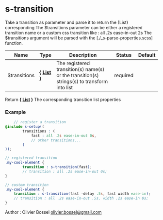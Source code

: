 # s-transition

Take a transition as parameter and parse it to return the {List} corresponding
The $transitions parameter can be either a registered transition name or a custom css transition like : all .2s ease-in-out 2s
The $transitions argument will be parsed with the [./_s-parse-properties.scss] function.



Name  |  Type  |  Description  |  Status  |  Default
------------  |  ------------  |  ------------  |  ------------  |  ------------
$transitions  |  **{ [List](http://www.sass-lang.com/documentation/file.SASS_REFERENCE.html#lists) }**  |  The registered transition(s) name(s) or the transition(s) strings(s) to transform into list  |  required  |

Return **{ [List](http://www.sass-lang.com/documentation/file.SASS_REFERENCE.html#lists) }** The corresponding transition list properties

### Example
```scss
	// register a transition
@include s-setup((
		transitions : (
			fast : all .2s ease-in-out 0s,
			// other transitions...
		)
));

// registered transition
.my-cool-element {
		transition : s-transition(fast);
		// transition : all .2s ease-in-out 0s;
}

// custom transition
.my-cool-element {
 	transition : s-transition(fast -delay .5s, fast width ease-in);
 	// transition : all .2s ease-in-out .5s, width .2s ease-in 0s;
}
```
Author : Olivier Bossel <olivier.bossel@gmail.com>